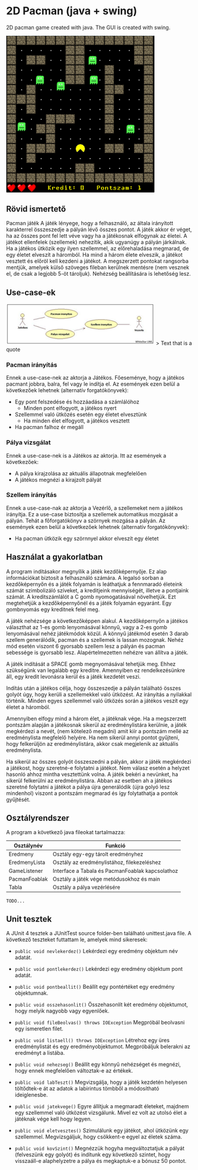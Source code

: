 # 2D Pacman (java + swing)
2D pacman game created with java. The GUI is created with swing.


<img src="images/1.png" width="400"> 

## Rövid ismertető

Pacman játék A játék lényege, hogy a felhasználó, az általa irányított karakterrel összeszedje a pályán lévő összes pontot. A játék akkor ér véget, ha az összes pont fel lett véve vagy ha a játékosnak elfogynak az életei. A játékot ellenfelek (szellemek) nehezítik, akik ugyanúgy a pályán járkálnak. Ha a játékos ütközik egy ilyen szellemmel, az előrehaladása megmarad, de egy életet elveszít a háromból. Ha mind a három élete elveszik, a játékot vesztett és előröl kell kezdeni a játékot. A megszerzett pontokat rangsorba mentjük, amelyek külső szöveges fileban kerülnek mentésre (nem vesznek el, de csak a legjobb 5-öt tároljuk). Nehézség beállítására is lehetőség lesz.

## Use-case-ek

<img src="images/2.png" width="400"> 
> Text that is a quote

### Pacman irányítás

Ennek a use-case-nek az aktorja a Játékos. Főeseménye, hogy a játékos pacmant
jobbra, balra, fel vagy le indítja el. Az események ezen belül a következőek lehetnek
(alternatív forgatókönyvek):

- Egy pont felszedése és hozzáadása a számlálóhoz
  - Minden pont elfogyott, a játékos nyert
- Szellemmel való ütközés esetén egy életet elvesztünk
  - Ha minden élet elfogyott, a játékos vesztett
- Ha pacman falhoz ér megáll

### Pálya vizsgálat

Ennek a use-case-nek is a Játékos az aktorja. Itt az események a következőek:

- A pálya kirajzolása az aktuális állapotnak megfelelően
- A játékos megnézi a kirajzolt pályát

### Szellem irányítás

Ennek a use-case-nak az aktorja a Vezérlő, a szellemeket nem a játékos irányítja. Ez a
use-case biztosítja a szellemek automatikus mozgását a pályán. Tehát a
főforgatókönyv a szörnyek mozgása a pályán. Az események ezen belül a következőek
lehetnek (alternatív forgatókönyvek):

- Ha pacman ütközik egy szörnnyel akkor elveszít egy életet

## Használat a gyakorlatban

A program indításakor megnyílik a játék kezdőképernyője. Ez alap információkat biztosít a felhasználó számára. A legalsó sorban a kezdőképernyőn és a játék folyamán is leáthatjuk a fennmaradó életeink számát szimbolizáló szíveket, a kreditjeink mennyiségét, illetve a pontjaink számát. A kreditszámlálót a C gomb nyomogatásával növelhetjük. Ezt megtehetjük a kezdőképernyőnél és a játék folyamán egyaránt. Egy gombnyomás egy kreditnek felel meg.

A játék nehézsége a következőképpen alakul. A kezdőképernyőn a játékos választhat az 1-es gomb lenyomásával könnyű, vagy a 2-es gomb lenyomásával nehéz játékmódok közül. A könnyű játékmód esetén 3 darab szellem generálódik, pacman és a szellemek is lassan mozognak. Nehéz mód esetén viszont 6 gyorsabb szellem lesz a pályán és pacman sebessége is gyorsabb lesz.  Alapértelmezetten nehézre van állítva a játék. 

A játék indítását a SPACE gomb megnyomásával tehetjük meg. Ehhez szükségünk van legalább egy kreditre. Amennyiben ez rendelkezésünkre áll, egy kredit levonásra kerül és a játék kezdetét veszi. 

Indítás után a játékos célja, hogy összeszedje a pályán található összes golyót úgy, hogy kerüli a szellemekkel való ütközést. Az irányítás a nyilakkal történik. Minden egyes szellemmel való ütközés során a játékos veszít egy életet a háromból.

Amennyiben elfogy mind a három élet, a játéknak vége. Ha a megszerzett pontszám alapján a játékosnak sikerül az eredménylistára kerülnie, a játék megkérdezi a nevét, (nem kötelező megadni) amit kiír a pontszám mellé az eredménylista megfelelő helyére. Ha nem sikerül annyi pontot gyűjteni, hogy felkerüljön az eredménylistára, akkor csak megjelenik az aktuális eredménylista.

Ha sikerül az összes golyót összeszedni a pályán, akkor a játék megkérdezi a játékost, hogy szeretné-e folytatni a játékot. Nem válasz esetén a helyzet hasonló ahhoz mintha vesztettünk volna. A játék bekéri a nevünket, ha sikerül felkerülni az eredménylistára. Abban az esetben ah a játékos szeretné folytatni a játékot a pálya újra generálódik (újra golyó lesz mindenhol) viszont a pontszám megmarad és így folytathatja a pontok gyűjtését.

## Osztályrendszer

A program a következő java fileokat tartalmazza:

| Osztálynév | Funkció |
| --- | --- |
| Eredmeny  | Osztály egy-egy tárolt eredményhez   |
| EredmenyLista   | Osztály az eredménylistához, filekezeléshez   |
| GameListener   | Interface a Tabala és PacmanFoablak kapcsolathoz   |
| PacmanFoablak   | Osztály a játék vége metódusokhoz és main   |
| Tabla   | Osztály a pálya vezérlésére   |

`TODO...`

## Unit tesztek

A JUnit 4 tesztek a JUnitTest source folder-ben található unittest.java file. A következő teszteket futtattam le, amelyek mind sikeresek:

- `public void nevlekerdez()`
	Lekérdezi egy eredmény objektum név adatát. 

- `public void pontlekerdez()`
	Lekérdezi egy eredmény objektum pont adatát. 

- `public void pontbeallit()`
	Beállít egy pontértéket egy eredmény objektumnak.

- `public void osszehasonlit()`
	Összehasonlít két eredmény objektumot, hogy melyik nagyobb vagy egyenlőek. 

- `public void fileBeolvas() throws IOException`
	Megpróbál beolvasni egy ismeretlen filet.

- `public void listaell() throws IOException`
Létrehoz egy üres eredménylistát és egy eredményobjektumot. Megpróbáljuk belerakni az eredményt a listába.

- `public void nehezseg()`
Beállít egy könnyű nehézséget és megnézi, hogy ennek megfelelően változtak-e az értékek.

- `public void labTeszt()`
Megvizsgálja, hogy a játék kezdetén helyesen töltődtek-e át az adatok a labirintus tömbből a módosítható ideiglenesbe.


- `public void jatekvege()`
Egyre állítjuk a megmaradt életeket, majdnem egy szellemmel való ütközést vizsgálunk. Mivel ez volt az utolsó élet a játéknak vége kell hogy legyen.

- `public void eletvesztes()`
Szimulálunk egy játékot, ahol ütközünk egy szellemmel. Megvizsgáljuk, hogy csökkent-e egyel az életek száma.

- `public void kovSzint()`
Megnézzük hogyha megváltoztatjuk a pályát (felveszünk egy golyót) és indítunk egy következő szintet, hogy visszaáll-e alaphelyzetre a pálya és megkaptuk-e a bónusz 50 pontot.



